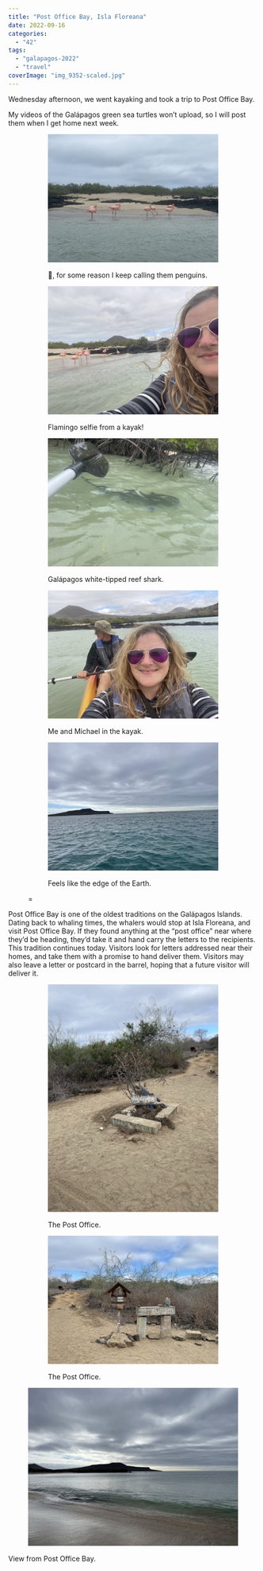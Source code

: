 ```yaml
---
title: "Post Office Bay, Isla Floreana"
date: 2022-09-16
categories: 
  - "42"
tags: 
  - "galapagos-2022"
  - "travel"
coverImage: "img_9352-scaled.jpg"
---
```


Wednesday afternoon, we went kayaking and took a trip to Post Office Bay.

My videos of the Galápagos green sea turtles won’t upload, so I will post them when I get home next week.

<figure>

<figure>

![](images/img_9305-scaled.jpg)

<figcaption>

🦩, for some reason I keep calling them penguins.

</figcaption>

</figure>

<figure>

![](images/img_9340-scaled.jpg)

<figcaption>

Flamingo selfie from a kayak!

</figcaption>

</figure>

<figure>

![](images/img_9328-scaled.jpg)

<figcaption>

Galápagos white-tipped reef shark.

</figcaption>

</figure>

<figure>

![](images/img_9331-scaled.jpg)

<figcaption>

Me and Michael in the kayak.

</figcaption>

</figure>

<figure>

![](images/img_9351-scaled.jpg)

<figcaption>

Feels like the edge of the Earth.

</figcaption>

</figure>

<figcaption>

\=

</figcaption>

</figure>

Post Office Bay is one of the oldest traditions on the Galápagos Islands. Dating back to whaling times, the whalers would stop at Isla Floreana, and visit Post Office Bay. If they found anything at the “post office” near where they’d be heading, they’d take it and hand carry the letters to the recipients. This tradition continues today. Visitors look for letters addressed near their homes, and take them with a promise to hand deliver them. Visitors may also leave a letter or postcard in the barrel, hoping that a future visitor will deliver it.

<figure>

<figure>

![](images/img_9353-scaled.jpg)

<figcaption>

The Post Office.

</figcaption>

</figure>

<figure>

![](images/img_9352-scaled.jpg)

<figcaption>

The Post Office.

</figcaption>

</figure>

![](images/img_9354-scaled.jpg)

</figure>

View from Post Office Bay.
